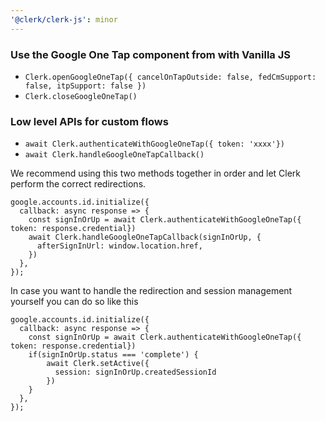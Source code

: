 ```yaml
---
'@clerk/clerk-js': minor
---
```


### Use the Google One Tap component from with Vanilla JS
- `Clerk.openGoogleOneTap({ cancelOnTapOutside: false, fedCmSupport: false, itpSupport: false })`
- `Clerk.closeGoogleOneTap()`
### Low level APIs for custom flows
- `await Clerk.authenticateWithGoogleOneTap({ token: 'xxxx'})`
- `await Clerk.handleGoogleOneTapCallback()`


We recommend using this two methods together in order and let Clerk perform the correct redirections.
```tsx
google.accounts.id.initialize({
  callback: async response => {
    const signInOrUp = await Clerk.authenticateWithGoogleOneTap({ token: response.credential})
    await Clerk.handleGoogleOneTapCallback(signInOrUp, {
      afterSignInUrl: window.location.href,
    })
  },
});
```

In case you want to handle the redirection and session management yourself you can do so like this
```tsx
google.accounts.id.initialize({
  callback: async response => {
    const signInOrUp = await Clerk.authenticateWithGoogleOneTap({ token: response.credential})
    if(signInOrUp.status === 'complete') {
        await Clerk.setActive({
          session: signInOrUp.createdSessionId
        })
    }
  },
});
```
